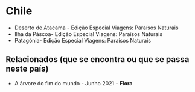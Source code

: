 # Chile

* Deserto de Atacama - Edição Especial Viagens: Paraísos Naturais
* Ilha da Páscoa- Edição Especial Viagens: Paraísos Naturais
* Patagónia- Edição Especial Viagens: Paraísos Naturais

## Relacionados (que se encontra ou que se passa neste país)
* A árvore do fim do mundo - Junho 2021 - **Flora**